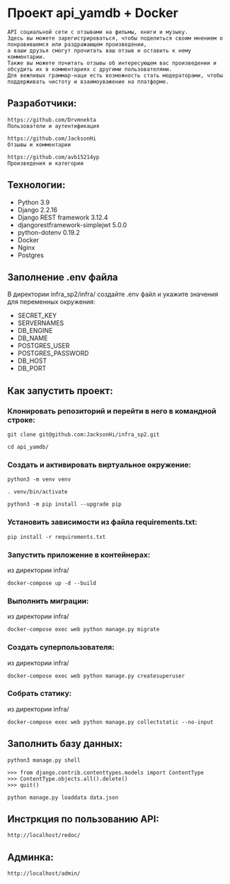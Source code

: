 # Проект api_yamdb + Docker

```
API социальной сети с отзывами на фильмы, книги и музыку.
Здесь вы можете зарегистрироваться, чтобы поделиться своим мнением о понравившемся или раздражающем произведении,
а ваши друзья смогут прочитать ваш отзыв и оставить к нему комментарии.
Также вы можете почитать отзывы об интересующем вас произведении и обсудить их в комментариях с другими пользователями.
Для вежливых граммар-наци есть возможность стать модераторами, чтобы поддерживать чистоту и взаимоуважение на платформе.
```

## Разработчики:

```
https://github.com/Drvmnekta
Пользователи и аутентификация
```

```
https://github.com/JacksonHi
Отзывы и комментарии
```

```
https://github.com/avb15214yp
Произведения и категории
```

## Технологии:
- Python 3.9
- Django 2.2.16
- Django REST framework 3.12.4
- djangorestframework-simplejwt 5.0.0
- python-dotenv 0.19.2
- Docker
- Nginx
- Postgres


## Заполнение .env файла
В директории infra_sp2/infra/ создайте .env файл и укажите значения для переменных окружения:

- SECRET_KEY
- SERVERNAMES
- DB_ENGINE
- DB_NAME
- POSTGRES_USER
- POSTGRES_PASSWORD
- DB_HOST
- DB_PORT


## Как запустить проект:

### Клонировать репозиторий и перейти в него в командной строке:

```
git clone git@github.com:JacksonHi/infra_sp2.git
```

```
cd api_yamdb/
```

### Cоздать и активировать виртуальное окружение:

```
python3 -m venv venv 
```

```
. venv/bin/activate
```

```
python3 -m pip install --upgrade pip
```

### Установить зависимости из файла requirements.txt:

```
pip install -r requirements.txt
```

### Запустить приложение в контейнерах:
из директории infra/

```
docker-compose up -d --build
```

### Выполнить миграции:
из директории infra/

```
docker-compose exec web python manage.py migrate
```

### Создать суперпользователя:
из директории infra/

```
docker-compose exec web python manage.py createsuperuser
```

### Собрать статику:
из директории infra/

```
docker-compose exec web python manage.py collectstatic --no-input
```

## Заполнить базу данных:

```
python3 manage.py shell

>>> from django.contrib.contenttypes.models import ContentType
>>> ContentType.objects.all().delete()
>>> quit()

python manage.py loaddata data.json
```


## Инстркция по пользованию API:

```
http://localhost/redoc/
```

## Админка:

```
http://localhost/admin/
```